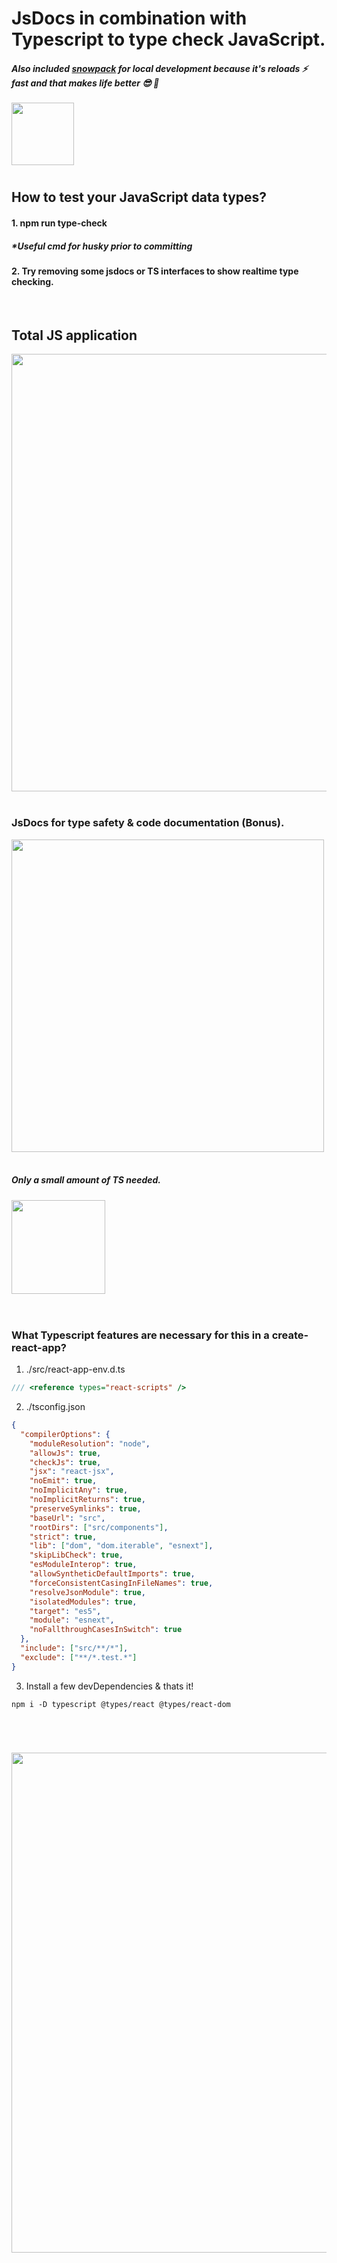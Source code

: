 # JsDocs in combination with Typescript to type check JavaScript.

##### Also included [snowpack](https://peterbeshai.com/blog/2020-10-22-cra-snowpack/) for local development because it's reloads ⚡ fast and that makes life better 😎 🍺

<a href="https://peterbeshai.com/blog/2020-10-22-cra-snowpack/" target="_blank"><img src="https://www.snowpack.dev/img/logo.png" width="100" /></a>

#

## How to test your JavaScript data types?

#### 1. npm run type-check

##### \*Useful cmd for husky prior to committing

#### 2. Try removing some jsdocs or TS interfaces to show realtime type checking.

<br />

## Total JS application

<img src="https://miro.medium.com/max/800/1*bxEkHw1xewxOFjmGunb-Cw.png" width="700"/>

<br />
<br />

### JsDocs for type safety & code documentation (Bonus).

<img src="https://res.cloudinary.com/practicaldev/image/fetch/s--lBzMLBKJ--/c_imagga_scale,f_auto,fl_progressive,h_900,q_auto,w_1600/https://i.imgur.com/BL85jL8.png" width="500" />

<br />
<br />

##### Only a small amount of TS needed.

<img src="https://miro.medium.com/max/4000/1*9eMyWLYOqU5aqBtVoFoi3Q.jpeg" width="150"/>

<br />
<br />

#

### What Typescript features are necessary for this in a create-react-app?

1. ./src/react-app-env.d.ts

```ts
/// <reference types="react-scripts" />
```

2. ./tsconfig.json

```json
{
  "compilerOptions": {
    "moduleResolution": "node",
    "allowJs": true,
    "checkJs": true,
    "jsx": "react-jsx",
    "noEmit": true,
    "noImplicitAny": true,
    "noImplicitReturns": true,
    "preserveSymlinks": true,
    "baseUrl": "src",
    "rootDirs": ["src/components"],
    "strict": true,
    "lib": ["dom", "dom.iterable", "esnext"],
    "skipLibCheck": true,
    "esModuleInterop": true,
    "allowSyntheticDefaultImports": true,
    "forceConsistentCasingInFileNames": true,
    "resolveJsonModule": true,
    "isolatedModules": true,
    "target": "es5",
    "module": "esnext",
    "noFallthroughCasesInSwitch": true
  },
  "include": ["src/**/*"],
  "exclude": ["**/*.test.*"]
}
```

3. Install a few devDependencies & thats it!

`npm i -D typescript @types/react @types/react-dom`

<br />

#

<img src="https://miro.medium.com/max/3180/1*V65PWDs8kUW42QM5ebcYOw.png" width="800">

